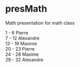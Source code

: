 # presMath
Math presentation for math class


1 - 6	Pierre  
7 - 12	Alexandre  
13 - 19	Maxime  
20 - 23	Pierre  
24 - 28	Maxime  
29 - 32	Alexandre
